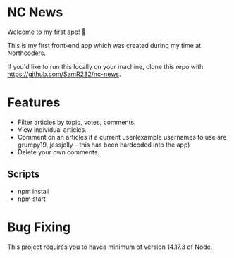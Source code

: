 # NC News

Welcome to my first app! 👋

This is my first front-end app which was created during my time at Northcoders.

If you'd like to run this locally on your machine, clone this repo with https://github.com/SamR232/nc-news.

# Features

- Filter articles by topic, votes, comments.
- View individual articles.
- Comment on an articles if a current user(example usernames to use are grumpy19, jessjelly - this has been hardcoded into the app)
- Delete your own comments.

## Scripts

- npm install
- npm start

# Bug Fixing

This project requires you to havea minimum of version 14.17.3 of Node.
